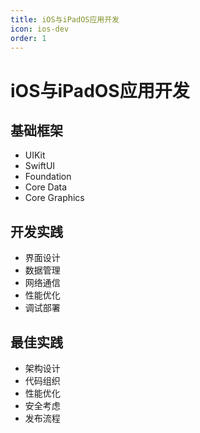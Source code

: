 ```yaml
---
title: iOS与iPadOS应用开发
icon: ios-dev
order: 1
---
```


# iOS与iPadOS应用开发

## 基础框架
- UIKit
- SwiftUI
- Foundation
- Core Data
- Core Graphics

## 开发实践
- 界面设计
- 数据管理
- 网络通信
- 性能优化
- 调试部署

## 最佳实践
- 架构设计
- 代码组织
- 性能优化
- 安全考虑
- 发布流程
